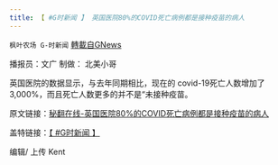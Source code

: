 ```yaml
---
title: 【 #G时新闻 】 英国医院80%的COVID死亡病例都是接种疫苗的病人
---
```

`枫叶农场 G-时新闻` [轉載自GNews](https://gnews.org/zh-hans/1563482/)

播报员：文广 制做： 北美小哥

英国医院的数据显示，与去年同期相比，现在的 covid-19死亡人数增加了3,000%，而且死亡人数更多的并不是“未接种疫苗。

原文链接：[秘翻在线-英国医院80%的COVID死亡病例都是接种疫苗的病人](https://gnews.org/zh-hans/1563160/)

盖特链接：[【 #G时新闻 】](https://gettr.com/post/pcits29a6f)

编辑/ 上传 Kent
